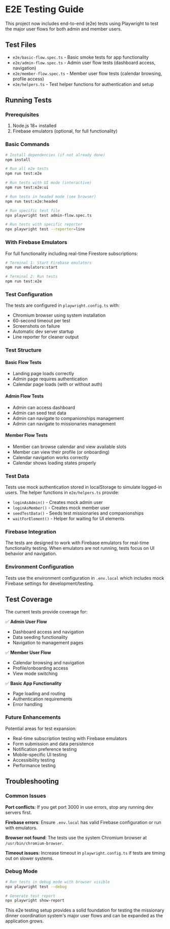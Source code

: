 # E2E Testing Guide

This project now includes end-to-end (e2e) tests using Playwright to test the major user flows for both admin and member users.

## Test Files

- `e2e/basic-flow.spec.ts` - Basic smoke tests for app functionality
- `e2e/admin-flow.spec.ts` - Admin user flow tests (dashboard access, navigation)
- `e2e/member-flow.spec.ts` - Member user flow tests (calendar browsing, profile access)
- `e2e/helpers.ts` - Test helper functions for authentication and setup

## Running Tests

### Prerequisites

1. Node.js 18+ installed
2. Firebase emulators (optional, for full functionality)

### Basic Commands

```bash
# Install dependencies (if not already done)
npm install

# Run all e2e tests
npm run test:e2e

# Run tests with UI mode (interactive)
npm run test:e2e:ui

# Run tests in headed mode (see browser)
npm run test:e2e:headed

# Run specific test file
npx playwright test admin-flow.spec.ts

# Run tests with specific reporter
npx playwright test --reporter=line
```

### With Firebase Emulators

For full functionality including real-time Firestore subscriptions:

```bash
# Terminal 1: Start Firebase emulators
npm run emulators:start

# Terminal 2: Run tests
npm run test:e2e
```

### Test Configuration

The tests are configured in `playwright.config.ts` with:

- Chromium browser using system installation
- 60-second timeout per test
- Screenshots on failure
- Automatic dev server startup
- Line reporter for cleaner output

### Test Structure

#### Basic Flow Tests
- Landing page loads correctly
- Admin page requires authentication
- Calendar page loads (with or without auth)

#### Admin Flow Tests
- Admin can access dashboard
- Admin can seed test data
- Admin can navigate to companionships management
- Admin can navigate to missionaries management

#### Member Flow Tests  
- Member can browse calendar and view available slots
- Member can view their profile (or onboarding)
- Calendar navigation works correctly
- Calendar shows loading states properly

### Test Data

Tests use mock authentication stored in localStorage to simulate logged-in users. The helper functions in `e2e/helpers.ts` provide:

- `loginAsAdmin()` - Creates mock admin user
- `loginAsMember()` - Creates mock member user  
- `seedTestData()` - Seeds test missionaries and companionships
- `waitForElement()` - Helper for waiting for UI elements

### Firebase Integration

The tests are designed to work with Firebase emulators for real-time functionality testing. When emulators are not running, tests focus on UI behavior and navigation.

### Environment Configuration

Tests use the environment configuration in `.env.local` which includes mock Firebase settings for development/testing.

## Test Coverage

The current tests provide coverage for:

✅ **Admin User Flow**
- Dashboard access and navigation
- Data seeding functionality  
- Navigation to management pages

✅ **Member User Flow**
- Calendar browsing and navigation
- Profile/onboarding access
- View mode switching

✅ **Basic App Functionality**
- Page loading and routing
- Authentication requirements
- Error handling

### Future Enhancements

Potential areas for test expansion:
- Real-time subscription testing with Firebase emulators
- Form submission and data persistence
- Notification preference testing
- Mobile-specific UI testing
- Accessibility testing
- Performance testing

## Troubleshooting

### Common Issues

**Port conflicts**: If you get port 3000 in use errors, stop any running dev servers first.

**Firebase errors**: Ensure `.env.local` has valid Firebase configuration or run with emulators.

**Browser not found**: The tests use the system Chromium browser at `/usr/bin/chromium-browser`.

**Timeout issues**: Increase timeout in `playwright.config.ts` if tests are timing out on slower systems.

### Debug Mode

```bash
# Run tests in debug mode with browser visible
npx playwright test --debug

# Generate test report
npx playwright show-report
```

This e2e testing setup provides a solid foundation for testing the missionary dinner coordination system's major user flows and can be expanded as the application grows.